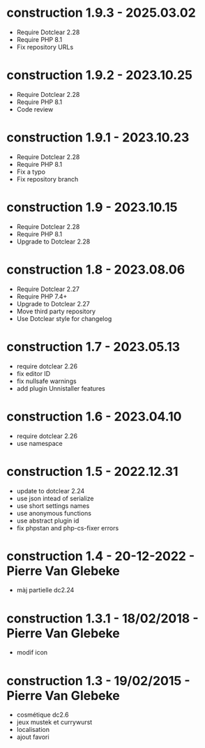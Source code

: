 construction 1.9.3 - 2025.03.02
===========================================================
* Require Dotclear 2.28
* Require PHP 8.1
* Fix repository URLs

construction 1.9.2 - 2023.10.25
===========================================================
* Require Dotclear 2.28
* Require PHP 8.1
* Code review

construction 1.9.1 - 2023.10.23
===========================================================
* Require Dotclear 2.28
* Require PHP 8.1
* Fix a typo
* Fix repository branch

construction 1.9 - 2023.10.15
===========================================================
* Require Dotclear 2.28
* Require PHP 8.1
* Upgrade to Dotclear 2.28

construction 1.8 - 2023.08.06
===========================================================
* Require Dotclear 2.27
* Require PHP 7.4+
* Upgrade to Dotclear 2.27
* Move third party repository
* Use Dotclear style for changelog

construction 1.7 - 2023.05.13
===========================================================
* require dotclear 2.26
* fix editor ID
* fix nullsafe warnings
* add plugin Unnistaller features

construction 1.6 - 2023.04.10
===========================================================
* require dotclear 2.26
* use namespace

construction 1.5 - 2022.12.31
===========================================================
* update to dotclear 2.24
* use json intead of serialize
* use short settings names
* use anonymous functions
* use abstract plugin id
* fix phpstan and php-cs-fixer errors

construction 1.4 - 20-12-2022 - Pierre Van Glebeke
===========================================================
* màj partielle dc2.24

construction 1.3.1 - 18/02/2018 - Pierre Van Glebeke
===========================================================
* modif icon

construction 1.3 - 19/02/2015 - Pierre Van Glebeke
===========================================================
* cosmétique dc2.6
* jeux mustek et currywurst
* localisation
* ajout favori